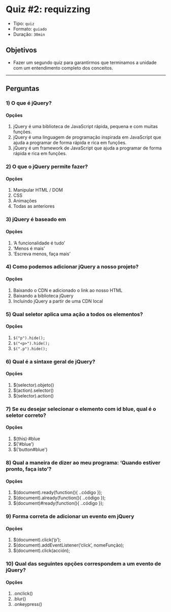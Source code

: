 # Quiz #2: requizzing

- Tipo: `quiz`
- Formato: `guiado`
- Duração: `30min`

## Objetivos

- Fazer um segundo quiz para garantirmos que terminamos a unidade com um
  entendimento completo dos conceitos.

***

## Perguntas

### 1) O que é jQuery?

#### Opções

1. jQuery é uma biblioteca de JavaScript rápida, pequena e com muitas funções.
2. jQuery é uma linguagem de programação inspirada em JavaScript que ajuda a
   programar de forma rápida e rica em funções.
3. jQuery é um framework de JavaScript que ajuda a programar de forma rápida e
   rica em funções.

<solution style="display:none;">1</solution>

### 2) O que o jQuery permite fazer?

#### Opções

1. Manipular HTML / DOM
2. CSS
3. Animações
4. Todas as anteriores

<solution style="display:none;">4</solution>

### 3) jQuery é baseado em

#### Opções

1. ‘A funcionalidade é tudo’
2. ‘Menos é mais’
3. ‘Escreva menos, faça mais’

<solution style="display:none;">3</solution>

### 4) Como podemos adicionar jQuery a nosso projeto?

#### Opções

1. Baixando o CDN e adicionado o link ao nosso HTML
2. Baixando a biblioteca jQuery
3. Incluindo jQuery a partir de uma CDN local

<solution style="display:none;">2</solution>

### 5) Qual seletor aplica uma ação a todos os elementos?

#### Opções

1. `$("p").hide();`
2. `$("<p>").hide();`
3. `$(".p").hide();`

<solution style="display:none;">1</solution>

### 6) Qual é a sintaxe geral de jQuery?

#### Opções

1. $(selector).objeto()
2. $(action).selector()
3. $(selector).action()

<solution style="display:none;">3</solution>

### 7) Se eu desejar selecionar o elemento com id blue, qual é o seletor correto?

#### Opções

1. $(this)·#blue
2. $('#blue')
3. $('button#blue')

<solution style="display:none;">2</solution>

### 8) Qual a maneira de dizer ao meu programa: ‘Quando estiver pronto, faça isto’?

#### Opções

1. $(document).ready(function(){ ..código });
2. $(document).already(function(){ ..código });
3. $(document)#ready(function(){ ..código });

<solution style="display:none;">1</solution>

### 9) Forma correta de adicionar un evento em jQuery

#### Opções

1. $(document).click(‘p’);
2. $(document).addEventListener(‘click’, nomeFunção);
3. $(document).click(acción);

<solution style="display:none;">3</solution>

### 10) Qual das seguintes opções correspondem a um evento de jQuery?

#### Opções

1. .onclick()
2. .blur()
3. .onkeypress()

<solution style="display:none;">2</solution>

